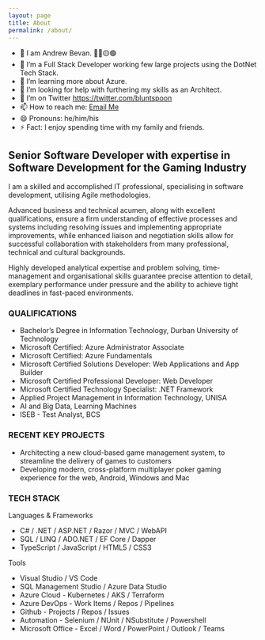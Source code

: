 ```yaml
---
layout: page
title: About
permalink: /about/
---
```


- 🙂 I am Andrew Bevan. 🔴🔵🟡🟢
- 🔭 I’m a Full Stack Developer working few large projects using the DotNet Tech Stack.
- 🌱 I’m learning more about Azure.
- 🤔 I’m looking for help with furthering my skills as an Architect.
- 💬 I’m on Twitter https://twitter.com/bluntspoon
- 📫 How to reach me: [Email Me](mailto:bluntspoon@gmail.com)
- 😄 Pronouns: he/him/his
- ⚡ Fact: I enjoy spending time with my family and friends.

## Senior Software Developer with expertise in Software Development for the Gaming Industry

I am a skilled and accomplished IT professional, specialising in software development, utilising Agile methodologies.

Advanced business and technical acumen, along with excellent qualifications, ensure a firm understanding of effective processes and systems including resolving issues and implementing appropriate improvements, while enhanced liaison and negotiation skills allow for successful collaboration with stakeholders from many professional, technical and cultural backgrounds.

Highly developed analytical expertise and problem solving, time-management and organisational skills guarantee precise attention to detail, exemplary performance under pressure and the ability to achieve tight deadlines in fast-paced environments.

### QUALIFICATIONS

- Bachelor’s Degree in Information Technology, Durban University of Technology
- Microsoft Certified: Azure Administrator Associate
- Microsoft Certified: Azure Fundamentals
- Microsoft Certified Solutions Developer: Web Applications and App Builder
- Microsoft Certified Professional Developer: Web Developer
- Microsoft Certified Technology Specialist: .NET Framework
- Applied Project Management in Information Technology, UNISA
- AI and Big Data, Learning Machines
- ISEB - Test Analyst, BCS

### RECENT KEY PROJECTS

- Architecting a new cloud-based game management system, to streamline the delivery of games to customers
- Developing modern, cross-platform multiplayer poker gaming experience for the web, Android, Windows and Mac

### TECH STACK

Languages & Frameworks

- C# / .NET / ASP.NET / Razor / MVC / WebAPI
- SQL / LINQ / ADO.NET / EF Core / Dapper
- TypeScript / JavaScript / HTML5 / CSS3

Tools

- Visual Studio / VS Code
- SQL Management Studio / Azure Data Studio
- Azure Cloud - Kubernetes / AKS / Terraform
- Azure DevOps - Work Items / Repos / Pipelines
- Github - Projects / Repos / Issues
- Automation - Selenium / NUnit / NSubstitute / Powershell
- Microsoft Office - Excel / Word / PowerPoint / Outlook / Teams
